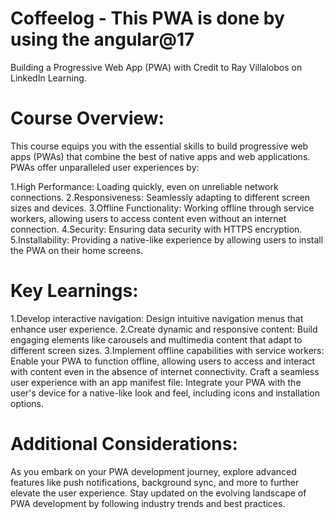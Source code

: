 # Coffeelog - This PWA is done by using the angular@17
Building a Progressive Web App (PWA) with Credit to Ray Villalobos on LinkedIn Learning.

# Course Overview:

This course equips you with the essential skills to build progressive web apps (PWAs) that combine the best of native apps and web applications. PWAs offer unparalleled user experiences by:

1.High Performance: Loading quickly, even on unreliable network connections.
2.Responsiveness: Seamlessly adapting to different screen sizes and devices.
3.Offline Functionality: Working offline through service workers, allowing users to access content even without an internet connection.
4.Security: Ensuring data security with HTTPS encryption.
5.Installability: Providing a native-like experience by allowing users to install the PWA on their home screens.

# Key Learnings:

1.Develop interactive navigation: Design intuitive navigation menus that enhance user experience.
2.Create dynamic and responsive content: Build engaging elements like carousels and multimedia content that adapt to different screen sizes.
3.Implement offline capabilities with service workers: Enable your PWA to function offline, allowing users to access and interact with content even in the absence of internet connectivity.
Craft a seamless user experience with an app manifest file: Integrate your PWA with the user's device for a native-like look and feel, including icons and installation options.

# Additional Considerations:

As you embark on your PWA development journey, explore advanced features like push notifications, background sync, and more to further elevate the user experience.
Stay updated on the evolving landscape of PWA development by following industry trends and best practices.
